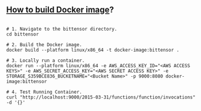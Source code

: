 ## [How to build Docker image](https://docs.aws.amazon.com/lambda/latest/dg/python-image.html#python-image-instructions)?

```shell

# 1. Navigate to the bittensor directory.
cd bittensor

# 2. Build the Docker image.
docker build --platform linux/x86_64 -t docker-image:bittensor .

# 3. Locally run a container.
docker run --platform linux/x86_64 -e AWS_ACCESS_KEY_ID="<AWS ACCESS KEYS>" -e AWS_SECRET_ACCESS_KEY="<AWS SECRET ACCESS KEY>" -e STORAGE_S359BCE836_BUCKETNAME="<Bucket Name>" -p 9000:8080 docker-image:bittensor

# 4. Test Running Container.
curl "http://localhost:9000/2015-03-31/functions/function/invocations" -d '{}'
```